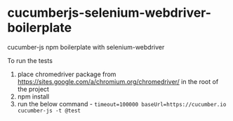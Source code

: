# cucumberjs-selenium-webdriver-boilerplate
cucumber-js npm boilerplate with selenium-webdriver

To run the tests

1. place chromedriver package from https://sites.google.com/a/chromium.org/chromedriver/ in the root of the project
2. npm install
3. run the below command - `timeout=100000 baseUrl=https://cucumber.io  cucumber-js -t @test`
